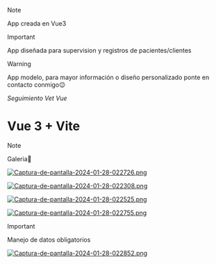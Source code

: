 > [!NOTE]
> App creada en Vue3

> [!IMPORTANT]
> App diseñada para supervision y registros de pacientes/clientes

> [!WARNING]
> App modelo, para mayor información o diseño personalizado ponte en contacto conmigo😉

<em>Seguimiento Vet Vue </em>
# Vue 3 + Vite

> [!NOTE]
> Galeria📸
> 
[![Captura-de-pantalla-2024-01-28-022726.png](https://i.postimg.cc/s2hdFxwQ/Captura-de-pantalla-2024-01-28-022726.png)](https://postimg.cc/2qrXhkpr)

[![Captura-de-pantalla-2024-01-28-022308.png](https://i.postimg.cc/G2FW2N0b/Captura-de-pantalla-2024-01-28-022308.png)](https://postimg.cc/FdKWCTs6)

[![Captura-de-pantalla-2024-01-28-022525.png](https://i.postimg.cc/t4s8P70S/Captura-de-pantalla-2024-01-28-022525.png)](https://postimg.cc/G41MnLmG)

[![Captura-de-pantalla-2024-01-28-022755.png](https://i.postimg.cc/HW3Nhbdv/Captura-de-pantalla-2024-01-28-022755.png)](https://postimg.cc/4n7wK7Kp)



> [!IMPORTANT]
> Manejo de datos obligatorios

[![Captura-de-pantalla-2024-01-28-022852.png](https://i.postimg.cc/1zZMtzyN/Captura-de-pantalla-2024-01-28-022852.png)](https://postimg.cc/bZ31VpDz)


>
> 
